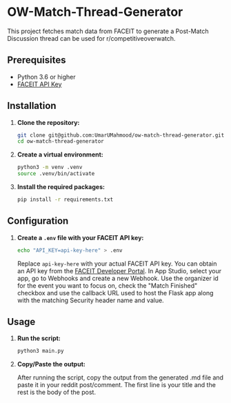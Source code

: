# OW-Match-Thread-Generator

This project fetches match data from FACEIT to generate a Post-Match Discussion thread can be used for r/competitiveoverwatch.

## Prerequisites

- Python 3.6 or higher
- [FACEIT API Key](https://developers.faceit.com/)

## Installation

1. **Clone the repository:**

    ```sh
    git clone git@github.com:UmarUMahmood/ow-match-thread-generator.git
    cd ow-match-thread-generator
    ```

2. **Create a virtual environment:**

    ```sh
    python3 -m venv .venv
    source .venv/bin/activate
    ```

3. **Install the required packages:**

    ```sh
    pip install -r requirements.txt
    ```

## Configuration

1. **Create a `.env` file with your FACEIT API key:**

    ```sh
    echo "API_KEY=api-key-here" > .env
    ```

    Replace `api-key-here` with your actual FACEIT API key. You can obtain an API key from the [FACEIT Developer Portal](https://developers.faceit.com/).
    In App Studio, select your app, go to Webhooks and create a new Webhook.
    Use the organizer id for the event you want to focus on, check the "Match Finished" checkbox and use the callback URL used to host the Flask app along with the matching Security header name and value.

## Usage

1. **Run the script:**

    ```sh
    python3 main.py
    ```

2. **Copy/Paste the output:**

    After running the script, copy the output from the generated .md file and paste it in your reddit post/comment.
    The first line is your title and the rest is the body of the post.
